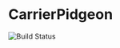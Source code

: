 # CarrierPidgeon

![Build Status](https://codejanitor.dynu.net/jenkins/buildStatus/icon?job=CarrierPidgeon)